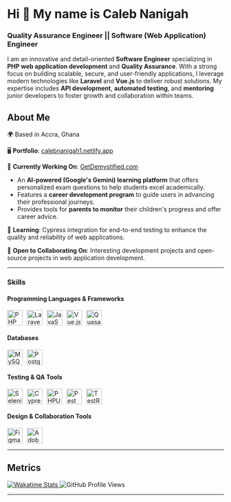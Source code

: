 # Hi 👋 My name is Caleb Nanigah

### Quality Assurance Engineer || Software (Web Application) Engineer

I am an innovative and detail-oriented **Software Engineer** specializing in **PHP web application development** and **Quality Assurance**.
With a strong focus on building scalable, secure, and user-friendly applications,
I leverage modern technologies like **Laravel** and **Vue.js** to deliver robust solutions.
My expertise includes **API development**, **automated testing**, and **mentoring** junior developers to foster growth and collaboration within teams.

## About Me

🌍 Based in Accra, Ghana

🖥️ **Portfolio**: [calebnanigah1.netlify.app](https://calebnanigah1.netlify.app/)

🚀 **Currently Working On**: [GetDemystified.com](https://getdemystified.com/)
* An **AI-powered (Google's Gemini) learning platform** that offers personalized exam questions to help students excel academically.
* Features a **career development program** to guide users in advancing their professional journeys.
* Provides tools for **parents to monitor** their children's progress and offer career advice.

🧠 **Learning**: Cypress integration for end-to-end testing to enhance the quality and reliability of web applications.

🤝 **Open to Collaborating On**: Interesting development projects and open-source projects in web application development.

---
### Skills
#### Programming Languages & Frameworks
<div style="display: flex; flex-wrap: wrap; gap: 10px;"> <a href="https://www.php.net/" target="_blank" rel="noreferrer"> <img src="https://raw.githubusercontent.com/danielcranney/readme-generator/main/public/icons/skills/php-colored.svg" width="36" height="36" alt="PHP" /> </a> <a href="https://laravel.com/" target="_blank" rel="noreferrer"> <img src="https://raw.githubusercontent.com/danielcranney/readme-generator/main/public/icons/skills/laravel-colored.svg" width="36" height="36" alt="Laravel" /> </a> <a href="https://developer.mozilla.org/en-US/docs/Web/JavaScript" target="_blank" rel="noreferrer"> <img src="https://raw.githubusercontent.com/danielcranney/readme-generator/main/public/icons/skills/javascript-colored.svg" width="36" height="36" alt="JavaScript" /> </a> <a href="https://vuejs.org/" target="_blank" rel="noreferrer"> <img src="https://raw.githubusercontent.com/danielcranney/readme-generator/main/public/icons/skills/vuejs-colored.svg" width="36" height="36" alt="Vue.js" /> </a> <a href="https://quasar.dev/" target="_blank" rel="noreferrer"> <img src="https://cdn.quasar.dev/logo-v2/svg/logo.svg" width="36" height="36" alt="Quasar" /> </a> </div>

#### Databases
<div style="display: flex; flex-wrap: wrap; gap: 10px;"> <a href="https://www.mysql.com/" target="_blank" rel="noreferrer"> <img src="https://raw.githubusercontent.com/danielcranney/readme-generator/main/public/icons/skills/mysql-colored.svg" width="36" height="36" alt="MySQL" /> </a> <a href="https://www.postgresql.org/" target="_blank" rel="noreferrer"> <img src="https://raw.githubusercontent.com/danielcranney/readme-generator/main/public/icons/skills/postgresql-colored.svg" width="36" height="36" alt="PostgreSQL" /> </a> </div>

#### Testing & QA Tools
<div style="display: flex; flex-wrap: wrap; gap: 10px;"> 
      <a href="https://www.selenium.dev/" target="_blank" rel="noreferrer"> <img src="https://www.selenium.dev/images/selenium_logo_square_green.png" width="36" height="36" alt="Selenium" /> </a> 
      <a href="https://www.cypress.io/" target="_blank" rel="noreferrer"> <img src="https://www.cypress.io/_astro/cypress-logo.D87396b0.svg" width="36" height="36" alt="Cypress" /> </a> 
      <a href="https://phpunit.de/" target="_blank" rel="noreferrer"> <img src="https://phpunit.de/img/phpunit.svg" width="36" height="36" alt="PHPUnit" /> </a> 
      <a href="https://pestphp.com/" target="_blank" rel="noreferrer"> <img src="https://pestphp.com/www/assets/logo.svg" width="36" height="36" alt="Pest" /> </a> 
      <a href="https://www.gurock.com/testrail/" target="_blank" rel="noreferrer"> <img src="https://www.testrail.com/wp-content/uploads/2022/12/TestRail_Logo_Main_01.svg" width="36" height="36" alt="TestRail" /> </a> </div>

#### Design & Collaboration Tools
<div style="display: flex; flex-wrap: wrap; gap: 10px;"> <a href="https://www.figma.com/" target="_blank" rel="noreferrer"> <img src="https://raw.githubusercontent.com/danielcranney/readme-generator/main/public/icons/skills/figma-colored.svg" width="36" height="36" alt="Figma" /> </a> <a href="https://www.adobe.com/products/xd.html" target="_blank" rel="noreferrer"> <img src="https://raw.githubusercontent.com/danielcranney/readme-generator/main/public/icons/skills/xd-colored.svg" width="36" height="36" alt="Adobe XD" /> </a> <a href="https://www.atlassian.com/software/jira" target="_blank" rel="noreferrer"> <svg height="100%" viewBox="0 0 61 26" fill="none" xmlns="http://www.w3.org/2000/svg">
      <g clip-path="url(#clip0_2967_1690)">
        <path d="M31.2078 5.90745H33.4436V17.1052C33.4436 20.0579 32.1134 22.1192 29.0285 22.1192C27.8681 22.1192 26.9625 21.9242 26.3398 21.7013V19.5565C27.0191 19.835 27.8398 19.9743 28.6606 19.9743C30.5568 19.9743 31.2078 18.8601 31.2078 17.2445V5.90745Z" fill="#101214"></path>
        <path d="M37.5475 5.04395C38.4248 5.04395 39.0475 5.57319 39.0475 6.52027C39.0475 7.43949 38.4248 7.99659 37.5475 7.99659C36.6701 7.99659 36.0475 7.46734 36.0475 6.52027C36.0475 5.60105 36.6701 5.04395 37.5475 5.04395ZM36.4437 9.75147H38.5946V22.0077H36.4437V9.75147Z" fill="#101214"></path>
        <path d="M43.9152 22.0077H41.8209V9.75146H43.9152V11.8963C44.6511 10.4478 45.8964 9.4172 48.3303 9.55648V11.6178C45.585 11.3392 43.9152 12.147 43.9152 14.7654V22.0077Z" fill="#101214"></path>
        <path d="M58.3775 19.8072C57.585 21.4228 56.085 22.2584 54.1605 22.2584C50.8492 22.2584 49.1794 19.5008 49.1794 15.8796C49.1794 12.4256 50.9341 9.50077 54.4152 9.50077C56.2265 9.50077 57.6416 10.3086 58.3775 11.8963V9.75147H60.5284V22.0077H58.3775V19.8072ZM54.7265 20.3086C56.6511 20.3086 58.3492 19.1108 58.3492 16.381V15.4061C58.3492 12.6763 56.7926 11.4785 54.953 11.4785C52.5473 11.4785 51.302 13.0384 51.302 15.8796C51.3303 18.8322 52.519 20.3086 54.7265 20.3086Z" fill="#101214"></path>
        <path d="M19.9721 3.40039H10.1797C10.1797 5.79593 12.1608 7.74579 14.5948 7.74579H16.4061V9.44496C16.4061 11.8405 18.3872 13.7904 20.8212 13.7904V4.23605C20.8212 3.76251 20.4533 3.40039 19.9721 3.40039Z" fill="#1868DB"></path>
        <path d="M15.1323 8.19141H5.33984C5.33984 10.5869 7.32098 12.5368 9.75494 12.5368H11.5663V14.2638C11.5663 16.6594 13.5474 18.6092 15.9814 18.6092V9.02706C15.9814 8.58138 15.6134 8.19141 15.1323 8.19141Z" fill="#1868DB"></path>
        <path d="M10.2925 13.0107H0.5C0.5 15.4063 2.48113 17.3561 4.91509 17.3561H6.72641V19.0553C6.72641 21.4509 8.70755 23.4007 11.1415 23.4007V13.8464C11.1415 13.3729 10.7453 13.0107 10.2925 13.0107Z" fill="#1868DB"></path>
      </g>
    </svg> </a> </div>

---

## Metrics
<p> <a href="https://wakatime.com/@586e8921-a5aa-449f-ab23-076a1a3606e4" target="_blank" rel="noreferrer"> <img src="https://wakatime.com/badge/user/586e8921-a5aa-449f-ab23-076a1a3606e4.svg" alt="Wakatime Stats" /> </a> <a> <img src="https://komarev.com/ghpvc/?username=calebnanigah&color=green" alt="GitHub Profile Views" /> </a> </p>

---

<!-- ### Support Me
If you find my work valuable, consider supporting me:
<a href="https://www.buymeacoffee.com/calebnanigah">
    <img src="https://cdn.buymeacoffee.com/buttons/v2/default-yellow.png" width="200" alt="Buy Me a Coffee" />
</a> -->
